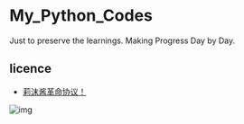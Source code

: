 # My_Python_Codes
Just to preserve the learnings. Making Progress Day by Day.

## licence
* [莉沫酱革命协议！](https://github.com/RimoChan/Je-Suis-Le-Deluge/blob/slave/license.txt)

![img](https://github.githubassets.com/images/mona-loading-dark.gif)
